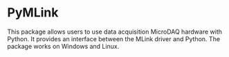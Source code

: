 # PyMLink
This package allows users to use data acquisition MicroDAQ hardware with Python. It provides an interface between the MLink driver and Python. The package works on Windows and Linux.
